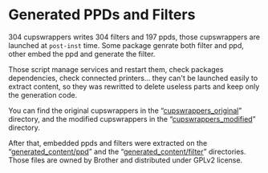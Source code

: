 Generated PPDs and Filters
==========================

304 cupswrappers writes 304 filters and 197 ppds, those cupswrappers are launched at ``post-inst`` time.
Some package genrate both filter and ppd, other embed the ppd and generate the filter.

Those script manage services and restart them, check packages dependencies, check connected printers… they can't be launched easily to extract content, so they was rewritted to delete useless parts and keep only the generation code.

You can find the original cupswrappers in the “[cupswrappers_original](../material/abstract/cupswrappers_original)” directory, and the modified cupswrappers in the “[cupswrappers_modified](../material/abstract/cupswrappers_modified)” directory.

After that, embedded ppds and filters were extracted on the “[generated_content/ppd](../material/abstract/generated_content/ppd)” and the “[generated_content/filter](../material/abstract/generated_content/filter)” directories. Those files are owned by Brother and distributed under GPLv2 license.
